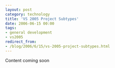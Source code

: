 ```yaml
---
layout: post
category: technology
title: 'VS 2005 Project Subtypes'
date: 2006-06-15 00:00
tags:
- general development
- vs2005
redirect_from:
- /blog/2006/6/15/vs-2005-project-subtypes.html
---
```

Content coming soon
